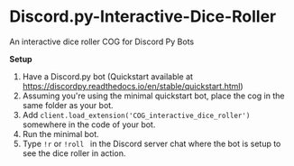 # Discord.py-Interactive-Dice-Roller
An interactive dice roller COG for Discord Py Bots

**Setup**
1. Have a Discord.py bot (Quickstart available at https://discordpy.readthedocs.io/en/stable/quickstart.html)
2. Assuming you're using the minimal quickstart bot, place the cog in the same folder as your bot. 
3. Add    ```client.load_extension('COG_interactive_dice_roller')``` somewhere in the code of your bot.
4. Run the minimal bot.
5. Type ```!r``` or ```!roll ``` in the Discord server chat where the bot is setup to see the dice roller in action. 
